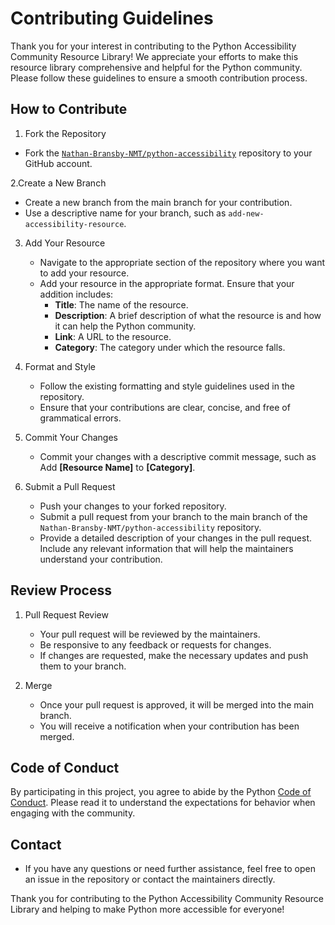 # Contributing Guidelines

Thank you for your interest in contributing to the Python Accessibility Community Resource Library! We appreciate your efforts to make this resource library comprehensive and helpful for the Python community. Please follow these guidelines to ensure a smooth contribution process.

## How to Contribute

1. Fork the Repository
  - Fork the [`Nathan-Bransby-NMT/python-accessibility`](https://github.com/Nathan-Bransby-NMT/python-accessibility) repository to your GitHub account.

2.Create a New Branch
  - Create a new branch from the main branch for your contribution.
  - Use a descriptive name for your branch, such as `add-new-accessibility-resource`.

3. Add Your Resource
   - Navigate to the appropriate section of the repository where you want to add your resource.
   - Add your resource in the appropriate format. Ensure that your addition includes:
     - **Title**: The name of the resource.
     - **Description**: A brief description of what the resource is and how it can help the Python community.
     - **Link**: A URL to the resource.
     - **Category**: The category under which the resource falls.

4. Format and Style
   - Follow the existing formatting and style guidelines used in the repository.
   - Ensure that your contributions are clear, concise, and free of grammatical errors.

5. Commit Your Changes
   - Commit your changes with a descriptive commit message, such as Add **[Resource Name]** to **[Category]**.

6. Submit a Pull Request
   - Push your changes to your forked repository.
   - Submit a pull request from your branch to the main branch of the `Nathan-Bransby-NMT/python-accessibility` repository.
   - Provide a detailed description of your changes in the pull request. Include any relevant information that will help the maintainers understand your contribution.

## Review Process

1. Pull Request Review
   - Your pull request will be reviewed by the maintainers.
   - Be responsive to any feedback or requests for changes.
   - If changes are requested, make the necessary updates and push them to your branch.

2. Merge
   - Once your pull request is approved, it will be merged into the main branch.
   - You will receive a notification when your contribution has been merged.

## Code of Conduct
By participating in this project, you agree to abide by the Python [Code of Conduct](https://policies.python.org/python.org/code-of-conduct/). Please read it to understand the expectations for behavior when engaging with the community.

## Contact

- If you have any questions or need further assistance, feel free to open an issue in the repository or contact the maintainers directly.

Thank you for contributing to the Python Accessibility Community Resource Library and helping to make Python more accessible for everyone!
